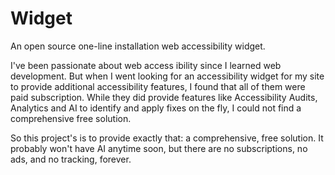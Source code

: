 # Widget
An open source one-line installation web accessibility widget.


I've been passionate about web access ibility since I learned web development. But when I went looking for an accessibility widget for my site to provide additional accessibility features, I found that all of them were paid subscription. While they did provide features like Accessibility Audits, Analytics and AI to identify and apply fixes on the fly, I could not find a comprehensive free solution.

So this project's is to provide exactly that: a comprehensive, free solution. It probably won't have AI anytime soon, but there are no subscriptions, no ads, and no tracking, forever.
